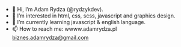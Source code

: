 - 👋 Hi, I’m Adam Rydza (@rydzykdev).
- 👀 I’m interested in html, css, scss, javascript and graphics design.
- 🌱 I’m currently learning javascript & english language.
- 📫 How to reach me:
      wwww.adamrydza.pl
      biznes.adamrydza@gmail.com
